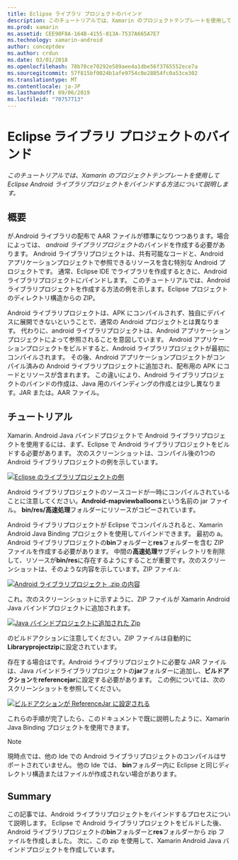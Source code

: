 ```yaml
---
title: Eclipse ライブラリ プロジェクトのバインド
description: このチュートリアルでは、Xamarin のプロジェクトテンプレートを使用して Eclipse Android ライブラリプロジェクトをバインドする方法について説明します。
ms.prod: xamarin
ms.assetid: CEE90F8A-164B-4155-813A-7537A665A7E7
ms.technology: xamarin-android
author: conceptdev
ms.author: crdun
ms.date: 03/01/2018
ms.openlocfilehash: 78b70ce70292e589aee4a1dbe56f3765552ece7a
ms.sourcegitcommit: 57f815bf0024b1afe9754c0e28054fc0a53ce302
ms.translationtype: MT
ms.contentlocale: ja-JP
ms.lasthandoff: 09/06/2019
ms.locfileid: "70757713"
---
```

# <a name="binding-an-eclipse-library-project"></a>Eclipse ライブラリ プロジェクトのバインド

_このチュートリアルでは、Xamarin のプロジェクトテンプレートを使用して Eclipse Android ライブラリプロジェクトをバインドする方法について説明します。_

## <a name="overview"></a>概要

が.Android ライブラリの配布で AAR ファイルが標準になりつつあります。場合によっては、 *android ライブラリプロジェクト*のバインドを作成する必要があります。 Android ライブラリプロジェクトは、共有可能なコードと、Android アプリケーションプロジェクトで参照できるリソースを含む特別な Android プロジェクトです。 通常、Eclipse IDE でライブラリを作成するときに、Android ライブラリプロジェクトにバインドします。
このチュートリアルでは、Android ライブラリプロジェクトを作成する方法の例を示します。Eclipse プロジェクトのディレクトリ構造からの ZIP。

Android ライブラリプロジェクトは、APK にコンパイルされず、独自にデバイスに展開できないということで、通常の Android プロジェクトとは異なります。 代わりに、android ライブラリプロジェクトは、Android アプリケーションプロジェクトによって参照されることを意図しています。 Android アプリケーションプロジェクトをビルドすると、Android ライブラリプロジェクトが最初にコンパイルされます。 その後、Android アプリケーションプロジェクトがコンパイル済みの Android ライブラリプロジェクトに追加され、配布用の APK にコードとリソースが含まれます。 この違いにより、Android ライブラリプロジェクトのバインドの作成は、Java 用のバインディングの作成とは少し異なります。JAR または。AAR ファイル。

## <a name="walkthrough"></a>チュートリアル

Xamarin. Android Java バインドプロジェクトで Android ライブラリプロジェクトを使用するには、まず、Eclipse で Android ライブラリプロジェクトをビルドする必要があります。 次のスクリーンショットは、コンパイル後の1つの Android ライブラリプロジェクトの例を示しています。 

[![Eclipse のライブラリプロジェクトの例](binding-a-library-project-images/build-lib-in-eclipse.png)](binding-a-library-project-images/build-lib-in-eclipse.png#lightbox)

Android ライブラリプロジェクトのソースコードが一時にコンパイルされていることに注意してください。**Android-mapviewballoons**という名前の jar ファイル。 **bin/res/高速処理**フォルダーにリソースがコピーされています。 

Android ライブラリプロジェクトが Eclipse でコンパイルされると、Xamarin Android Java Binding プロジェクトを使用してバインドできます。 最初の a。Android ライブラリプロジェクトの**bin**フォルダーと**res**フォルダーを含む ZIP ファイルを作成する必要があります。 中間の**高速処理**サブディレクトリを削除して、リソースが**bin/res**に存在するようにすることが重要です。次のスクリーンショットは、そのような内容を示しています。ZIP ファイル: 

[![Android ライブラリプロジェクト .zip の内容](binding-a-library-project-images/contents-of-zip-file.png)](binding-a-library-project-images/contents-of-zip-file.png#lightbox)

これ。次のスクリーンショットに示すように、ZIP ファイルが Xamarin Android Java バインドプロジェクトに追加されます。

[![Java バインドプロジェクトに追加された Zip](binding-a-library-project-images/zip-in-binding-project.png)](binding-a-library-project-images/zip-in-binding-project.png#lightbox)

のビルドアクションに注意してください。ZIP ファイルは自動的に**Libraryprojectzip**に設定されています。

存在する場合はです。Android ライブラリプロジェクトに必要な JAR ファイルは、Java バインドライブラリプロジェクトの**jar**フォルダーに追加し、**ビルドアクション**を**referencejar**に設定する必要があります。 この例については、次のスクリーンショットを参照してください。 

[![ビルドアクションが ReferenceJar に設定される](binding-a-library-project-images/set-to-referencejar.png)](binding-a-library-project-images/set-to-referencejar.png#lightbox)

これらの手順が完了したら、このドキュメントで既に説明したように、Xamarin Java Binding プロジェクトを使用できます。

> [!NOTE]
> 現時点では、他の Ide での Android ライブラリプロジェクトのコンパイルはサポートされていません。 他の Ide では、 **bin**フォルダー内に Eclipse と同じディレクトリ構造またはファイルが作成されない場合があります。 

## <a name="summary"></a>Summary

この記事では、Android ライブラリプロジェクトをバインドするプロセスについて説明します。 Eclipse で Android ライブラリプロジェクトをビルドした後、Android ライブラリプロジェクトの**bin**フォルダーと**res**フォルダーから zip ファイルを作成しました。 次に、この zip を使用して、Xamarin Android Java バインドプロジェクトを作成しています。 
